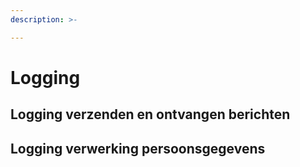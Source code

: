 ```yaml
---
description: >-

---
```


# Logging 

## Logging verzenden en ontvangen berichten

## Logging verwerking persoonsgegevens

